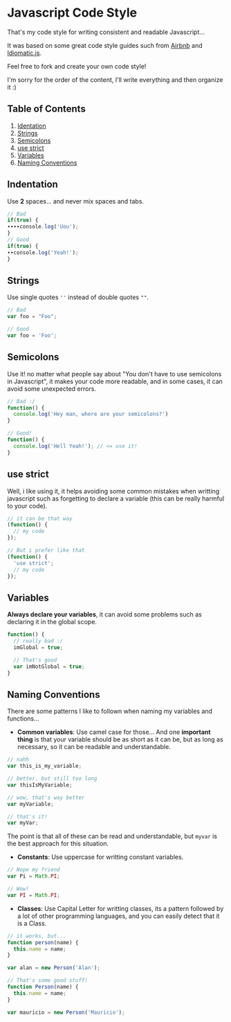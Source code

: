 # Javascript Code Style

That's my code style for writing consistent and readable Javascript...

It was based on some great code style guides such from [Airbnb](https://github.com/airbnb/javascript) and [Idiomatic.js](https://github.com/rwaldron/idiomatic.js/).

Feel free to fork and create your own code style!

I'm sorry for the order of the content, I'll write everything and then organize it :)

## Table of Contents
1. [Identation](#indentation)
1. [Strings](#strings)
1. [Semicolons](#semicolons)
1. [use strict](#usestrict)
1. [Variables](#variables)
1. [Naming Conventions](#namingconventions)

## <a name='indentation'>Indentation</a>
Use **2** spaces... and never mix spaces and tabs.
```javascript
// Bad
if(true) {
∙∙∙∙console.log('Uou');
}
// Good
if(true) {
∙∙console.log('Yeah!');
}
```

## <a name='strings'>Strings</a>
Use single quotes `''` instead of double quotes `""`.
```javascript
// Bad
var foo = "Foo";

// Good
var foo = 'Foo';
```

## <a name='semicolons'>Semicolons</a>
Use it! no matter what people say about "You don't have to use semicolons in Javascript", it makes your code more readable, and in some cases, it can avoid some unexpected errors.
```javascript
// Bad :/
function() {
  console.log('Hey man, where are your semicolons?')
}

// Good!
function() {
  console.log('Hell Yeah!'); // <= use it!
}
```

## <a name='usestrict'>use strict</a>
Well, i like using it, it helps avoiding some common mistakes when writting javascript such as forgetting to declare a variable (this can be really harmful to your code).
```javascript
// it can be that way
(function() {
  // my code
});

// But i prefer like that
(function() {
  'use strict';
  // my code
});
```

## <a name='variables'>Variables</a>
**Always declare your variables**, it can avoid some problems such as declaring it in the global scope.

```javascript
function() {
  // really bad :/
  imGlobal = true;

  // That's good
  var imNotGlobal = true;
}
```

## <a name='namingconventions'>Naming Conventions</a>
There are some patterns I like to follown when naming my variables and functions...

- **Common variables**: Use camel case for those... And one **important thing** is that your variable should be as short as it can be, but as long as necessary, so it can be readable and understandable.

```javascript
// nahh
var this_is_my_variable;

// better. but still too long
var thisIsMyVariable;

// wow, that's way better
var myVariable;

// that's it!
var myVar;
```
The point is that all of these can be read and understandable, but `myvar` is the best approach for this situation.

- **Constants**: Use uppercase for writting constant variables.

```javascript
// Nope my friend
var Pi = Math.PI;

// Wow!
var PI = Math.PI;
```

- **Classes**: Use Capital Letter for writting classes, its a pattern followed by a lot of other programming languages, and you can easily detect that it is a Class.

```javascript
// it works, but...
function person(name) {
  this.name = name;
}

var alan = new Person('Alan');

// That's some good stuff!
function Person(name) {
  this.name = name;
}

var mauricio = new Person('Mauricio');
```